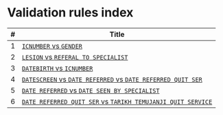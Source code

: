 # Validation rules index

|#|Title|
|-|-|
|1|[`ICNUMBER` vs `GENDER`](../docs/rules.md#1-icnumber-vs-gender)|
|2|[`LESION` vs `REFERAL TO SPECIALIST`](../docs/rules.md#2-lesion-vs-referal-to-specialist)|
|3|[`DATEBIRTH` vs `ICNUMBER`](../docs/rules.md#3-datebirth-vs-icnumber)|
|4|[`DATESCREEN` vs `DATE REFERRED` vs `DATE REFERRED QUIT SER`](../docs/rules.md#4-datescreen-vs-date-referred-vs-date-referred-quit-ser)|
|5|[`DATE REFERRED` vs `DATE SEEN BY SPECIALIST`](../docs/rules.md#5-date-referred-vs-date-seen-by-specialist)|
|6|[`DATE REFERRED QUIT SER` vs `TARIKH TEMUJANJI QUIT SERVICE`](../docs/rules.md#6-date-referred-quit-ser-vs-tarikh-temujanji-quit-service)|